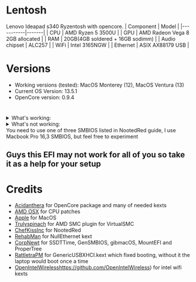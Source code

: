 # Lentosh
Lenovo Ideapad s340 Ryzentosh with opencore.
| Component | Model |
|-----------|-------|
| CPU | AMD Ryzen 5 3500U |
| GPU | AMD Radeon Vega 8 2GB allocated |
| RAM | 20GB(4GB soldered + 16GB sodimm) |
| Audio chipset | ALC257 |
| WiFi | Intel 3165NGW |
| Ethernet | ASIX AX88179 USB |
# Versions
- Working versions (tested): MacOS Monterey (12), MacOS Ventura (13)
- Current OS Version: 13.5.1
- OpenCore version: 0.9.4
#
<details>
<summary>What's working:</summary>
    <li>GPU Acceleration with NootedRed</li>
    <li>Keyboard with VoodooPS2</li>
    <li>Backlight with PNLF.aml</li>
    <li>Booting it up with GenericUSBXHCI</li>
    <li>Battery readouts with SMCBatteryManager</li>
    <li>Brightness keys with BrightnessKeys</li>
    <li>WiFi with AirportItlwm</li>
</details>
<details>
<summary>What's not working:</summary>
  <li>Touchpad</li>
  <li>Card reader (I don't need it now so I will fix it later)</li>
</details>
You need to use one of three SMBIOS listed in NootedRed guide, I use Macbook Pro 16,3 SMBIOS, but feel free to experiment

## Guys this EFI may not work for all of you so take it as a help for your setup

# Credits
- [Acidanthera](https://github.com/acidanthera) for OpenCore package and many of needed kexts
- [AMD OSX](https://github.com/AMD-OSX) for CPU patches
- [Apple](https://apple.com/) for MacOS
- [Trulyspinach](https://github.com/trulyspinach?tab=repositories) for AMD SMC plugin for VirtualSMC
- [ChefKissInc](https://github.com/ChefKissInc/NootedRed) for NootedRed
- [RehabMan](https://github.com/RehabMan/OS-X-Null-Ethernet) for NullEthernet kext
- [CorpNewt](https://github.com/corpnewt) for SSDTTime, GenSMBIOS, gibmacOS, MountEFI and ProperTree
- [RattletraPM](https://github.com/RattletraPM/GUX-RyzenXHCIFix) for GenericUSBXHCI.kext which fixed booting, without it the laptop would boot once a time
- [OpenIntelWireless](https://github.com/OpenIntelWireless)https://github.com/OpenIntelWireless) for intel wifi kexts
